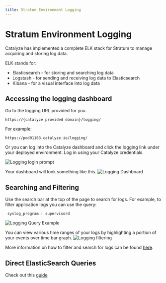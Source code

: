 ```yaml
---
title: Stratum Environment Logging
---
```


# Stratum Environment Logging

Catalyze has implemented a complete ELK stack for Stratum to manage acquiring and storing log data.

ELK stands for:

* Elasticsearch - for storing and searching log data
* Logstash - for sending and receiving log data to Elasticsearch
* Kibana - for a visual interface into log data

## Accessing the logging dashboard
Go to the logging URL provided for you.

`https://{catalyze provided domain}/logging/`

For example:

`https://pod01163.catalyze.io/logging/`

 Or you can log into the Catalyze dashboard and click the logging link under your deployed environment. Log in using your Catalyze credentials.

![Logging login prompt](https://catalyze.box.com/shared/static/21gxyjjf8n3v4bo59vbctv17b0ze0nkn.png)

Your dashboard will look something like this.
![Logging Dashboard](https://catalyze.box.com/shared/static/b5cn6i4y9uy02ubj9g67qy5upxxe3y03.png)

## Searching and Filtering
Use the search bar at the top of the page to search for logs.  For example, to filter application logs you can use the query:
```
 syslog_program : supervisord
```
![Logging Query Example](https://catalyze.box.com/shared/static/8obuino907zpdhcivage9awn11zctct1.png)

You can view various time ranges of your logs by highlighting a portion of your events over time bar graph.
![Logging filtering](https://catalyze.box.com/shared/static/hfe832wrjasujv4ktm01cvevs393iy8u.png)

More information on how to filter and search for logs can be found [here](https://www.elastic.co/guide/en/kibana/current/discover.html).

## Direct ElasticSearch Queries

Check out this [guide](/stratum/logging-custom-dashboard)

